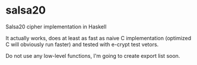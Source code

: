 salsa20
=======

Salsa20 cipher implementation in Haskell

It actually works, does at least as fast as naive C implementation (optimized C will obviously run faster) and tested with e-crypt test vetors.

Do not use any low-level functions, I'm going to create export list soon.
